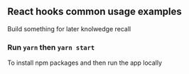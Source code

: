## React hooks common usage examples

Build something for later knolwedge recall

### Run `yarn` then `yarn start`

To install npm packages and then run the app locally
